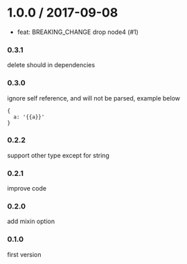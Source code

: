 
1.0.0 / 2017-09-08
==================

  * feat: BREAKING_CHANGE drop node4 (#1)

### 0.3.1

delete should in dependencies

### 0.3.0

ignore self reference, and will not be parsed, example below

```
{
  a: '{{a}}'
}
```

### 0.2.2

support other type except for string

### 0.2.1

improve code

### 0.2.0

add mixin option

### 0.1.0

first version
